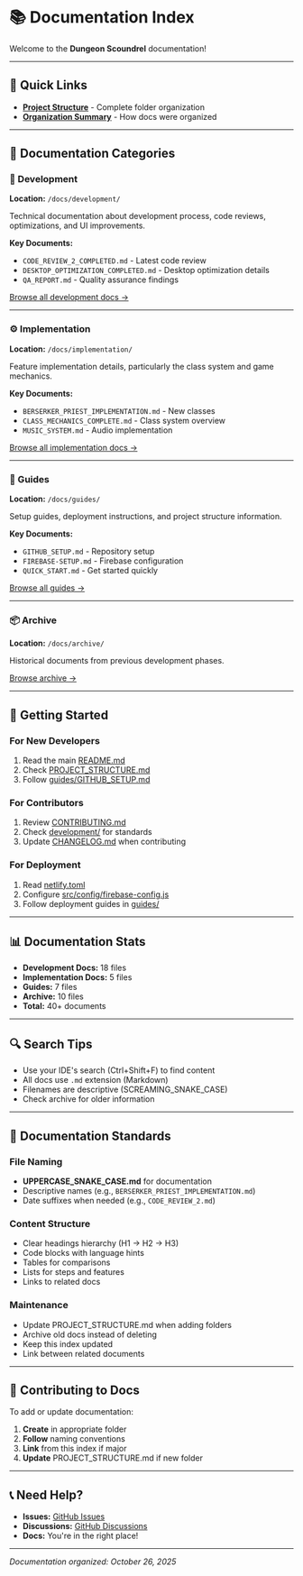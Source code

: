 # 📚 Documentation Index

Welcome to the **Dungeon Scoundrel** documentation!

---

## 📖 Quick Links

- **[Project Structure](PROJECT_STRUCTURE.md)** - Complete folder organization
- **[Organization Summary](PROJECT_ORGANIZATION_COMPLETE.md)** - How docs were organized

---

## 📁 Documentation Categories

### 🔧 Development
**Location:** `/docs/development/`

Technical documentation about development process, code reviews, optimizations, and UI improvements.

**Key Documents:**
- `CODE_REVIEW_2_COMPLETED.md` - Latest code review
- `DESKTOP_OPTIMIZATION_COMPLETED.md` - Desktop optimization details
- `QA_REPORT.md` - Quality assurance findings

[Browse all development docs →](development/)

---

### ⚙️ Implementation
**Location:** `/docs/implementation/`

Feature implementation details, particularly the class system and game mechanics.

**Key Documents:**
- `BERSERKER_PRIEST_IMPLEMENTATION.md` - New classes
- `CLASS_MECHANICS_COMPLETE.md` - Class system overview
- `MUSIC_SYSTEM.md` - Audio implementation

[Browse all implementation docs →](implementation/)

---

### 📘 Guides
**Location:** `/docs/guides/`

Setup guides, deployment instructions, and project structure information.

**Key Documents:**
- `GITHUB_SETUP.md` - Repository setup
- `FIREBASE-SETUP.md` - Firebase configuration
- `QUICK_START.md` - Get started quickly

[Browse all guides →](guides/)

---

### 📦 Archive
**Location:** `/docs/archive/`

Historical documents from previous development phases.

[Browse archive →](archive/)

---

## 🚀 Getting Started

### For New Developers
1. Read the main [README.md](../README.md)
2. Check [PROJECT_STRUCTURE.md](PROJECT_STRUCTURE.md)
3. Follow [guides/GITHUB_SETUP.md](guides/GITHUB_SETUP.md)

### For Contributors
1. Review [CONTRIBUTING.md](../CONTRIBUTING.md)
2. Check [development/](development/) for standards
3. Update [CHANGELOG.md](../CHANGELOG.md) when contributing

### For Deployment
1. Read [netlify.toml](../netlify.toml)
2. Configure [src/config/firebase-config.js](../src/config/firebase-config.js)
3. Follow deployment guides in [guides/](guides/)

---

## 📊 Documentation Stats

- **Development Docs:** 18 files
- **Implementation Docs:** 5 files
- **Guides:** 7 files
- **Archive:** 10 files
- **Total:** 40+ documents

---

## 🔍 Search Tips

- Use your IDE's search (Ctrl+Shift+F) to find content
- All docs use `.md` extension (Markdown)
- Filenames are descriptive (SCREAMING_SNAKE_CASE)
- Check archive for older information

---

## 📝 Documentation Standards

### File Naming
- **UPPERCASE_SNAKE_CASE.md** for documentation
- Descriptive names (e.g., `BERSERKER_PRIEST_IMPLEMENTATION.md`)
- Date suffixes when needed (e.g., `CODE_REVIEW_2.md`)

### Content Structure
- Clear headings hierarchy (H1 → H2 → H3)
- Code blocks with language hints
- Tables for comparisons
- Lists for steps and features
- Links to related docs

### Maintenance
- Update PROJECT_STRUCTURE.md when adding folders
- Archive old docs instead of deleting
- Keep this index updated
- Link between related documents

---

## 🤝 Contributing to Docs

To add or update documentation:

1. **Create** in appropriate folder
2. **Follow** naming conventions
3. **Link** from this index if major
4. **Update** PROJECT_STRUCTURE.md if new folder

---

## 📞 Need Help?

- **Issues:** [GitHub Issues](https://github.com/yourusername/DungeonScoundrel/issues)
- **Discussions:** [GitHub Discussions](https://github.com/yourusername/DungeonScoundrel/discussions)
- **Docs:** You're in the right place!

---

*Documentation organized: October 26, 2025*
